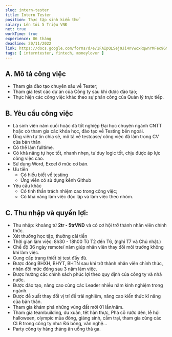 ```yaml
---
slug: intern-tester 
title: Intern Tester
position: Thực tập sinh kiểm thử
salary: Lên tới 5 Triệu VNĐ
net: true
workTime: true
experience: 06 tháng
deadline: 20/11/2022
link: https://docs.google.com/forms/d/e/1FAIpQLSej9Ji4nVwcxRqwnYMFec9GMv3uYOpMD2vaskgfbVI4z3UjAA/viewform?usp=pp_url&entry.118037241=Intern+Tester
tags: [ interntester, fintech, moneylover ]
---
```



## A. Mô tả công việc
- Tham gia đào tạo chuyên sâu về Tester;
- Tham gia test các dự án của Công ty sau khi được đào tạo;
- Thực hiện các công việc khác theo sự phân công của Quản lý trực tiếp.

## B. Yêu cầu công việc
- Là sinh viên năm cuối hoặc đã tốt nghiệp Đại học chuyên ngành CNTT hoặc có tham gia các khóa học, đào tạo về Testing bên ngoài.
- Ứng viên tự tin chia sẻ, mô tả về testcase/ công việc đã làm trong CV của bản thân
- Có thể làm fulltime.
- Có khả năng tự học tốt, nhanh nhẹn, tư duy logic tốt, chịu được áp lực công việc cao.
- Sử dụng Word, Excel ở mức cơ bản.
- Ưu tiên
  - Có hiểu biết về testing
  - Ứng viên có sử dụng kênh Github 
- Yêu cầu khác
  - Có tinh thần trách nhiệm cao trong công việc;
  - Có khả năng làm việc độc lập và làm việc theo nhóm.

## C. Thu nhập và quyền lợi: 
- Thu nhập: khoảng từ **2tr - 5trVND** và có cơ hội trở thành nhân viên chính thức.
- Xét thưởng học tập, thưởng cải tiến
- Thời gian làm việc: 8h30 - 18h00 Từ T2 đến T6, (nghỉ T7 và Chủ nhật.)
- Chế độ 36 ngày remote/ năm giúp nhân viên thay đổi môi trường không khí làm việc.
- Cung cấp trang thiết bị test đầy đủ.
- Được đóng BHXH, BHYT, BHTN sau khi trở thành nhân viên chính thức, nhân đôi mức đóng sau 3 năm làm việc.
- Được hưởng các chính sách phúc lợi theo quy định của công ty và nhà nước.
- Được đào tạo, nâng cao cùng các Leader nhiều năm kinh nghiệm trong ngành.
- Được đề xuất thay đổi vị trí để trải nghiệm, nâng cao kiến thức kĩ năng của bản thân.
- Tham gia khám phá những vùng đất mới 01 lần/năm.
- Tham gia teambuilding, du xuân, tết hàn thực, Phá cỗ rước đèn, lễ hội halloween, olympic mùa đông, giáng sinh, cắm trại, tham gia cùng các CLB trong công ty như: Đá bóng, văn nghệ… 
- Party công ty hàng tháng ăn uống thả ga.
